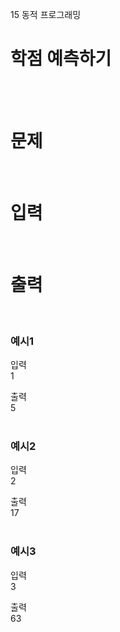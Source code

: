 15 동적 프로그래밍
# 학점 예측하기
<br>
<br>

# 문제  
<br>

# 입력  
<br>

# 출력  
<br>

### 예시1
입력  
1  

출력  
5  
<br>

### 예시2
입력  
2  

출력  
17  
<br>

### 예시3
입력  
3

출력  
63  
<br>
